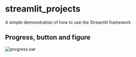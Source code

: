 # streamlit_projects
A simple demonstration of how to use the Streamlit framework


## Progress, button and figure
![progress bar](./01-plotting/output/plot.webpe)
